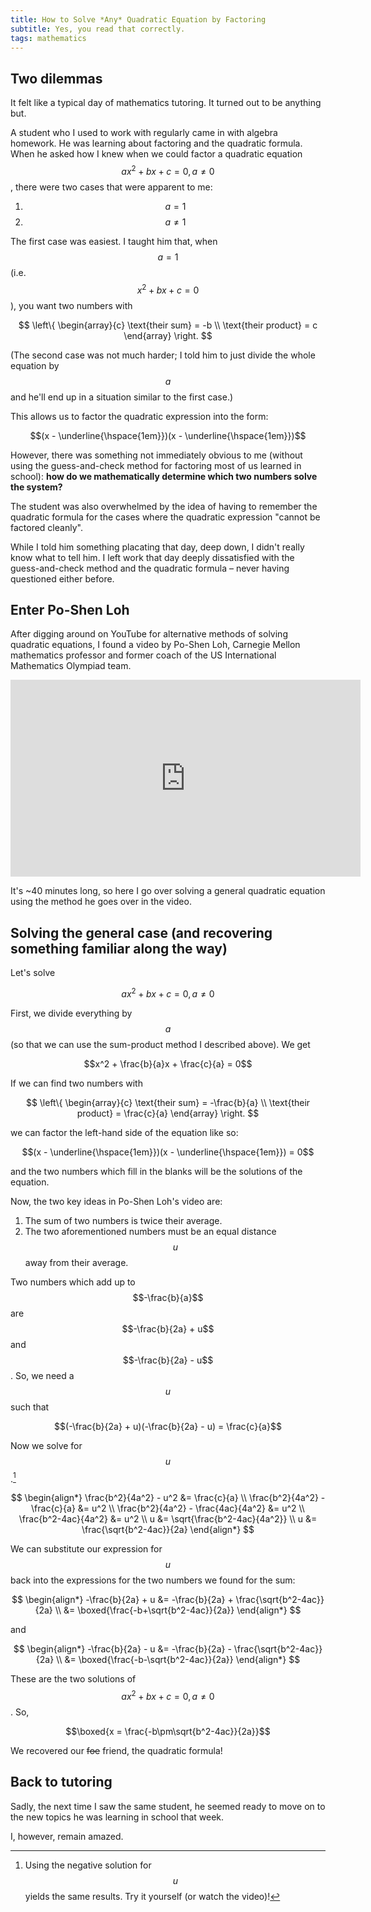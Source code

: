 ```yaml
---
title: How to Solve *Any* Quadratic Equation by Factoring
subtitle: Yes, you read that correctly.
tags: mathematics
---
```


## Two dilemmas

It felt like a typical day of mathematics tutoring. It turned out to be anything but.

A student who I used to work with regularly came in with algebra homework. He was learning about factoring and the quadratic formula. When he asked how I knew when we could factor a quadratic equation $$ax^2 + bx + c = 0, a \neq 0$$, there were two cases that were apparent to me:

1. $$a=1$$
2. $$a \neq 1$$

The first case was easiest. I taught him that, when $$a=1$$ (i.e. $$x^2 + bx + c = 0$$), you want two numbers with

$$
\left\{ 
\begin{array}{c}
\text{their sum} = -b \\ 
\text{their product} = c
\end{array}
\right. 
$$

(The second case was not much harder; I told him to just divide the whole equation by $$a$$ and he'll end up in a situation similar to the first case.)

This allows us to factor the quadratic expression into the form:

$$(x - \underline{\hspace{1em}})(x - \underline{\hspace{1em}})$$

However, there was something not immediately obvious to me (without using the guess-and-check method for factoring most of us learned in school): **how do we mathematically determine which two numbers solve the system?**

The student was also overwhelmed by the idea of having to remember the quadratic formula for the cases where the quadratic expression "cannot be factored cleanly".

While I told him something placating that day, deep down, I didn't really know what to tell him. I left work that day deeply dissatisfied with the guess-and-check method and the quadratic formula – never having questioned either before.

## Enter Po-Shen Loh

After digging around on YouTube for alternative methods of solving quadratic equations, I found a video by Po-Shen Loh, Carnegie Mellon mathematics professor and former coach of the US International Mathematics Olympiad team.

<iframe width="560" height="315" src="https://www.youtube.com/embed/XKBX0r3J-9Y" title="YouTube video player" frameborder="0" allow="accelerometer; autoplay; clipboard-write; encrypted-media; gyroscope; picture-in-picture; web-share" allowfullscreen></iframe>

It's ~40 minutes long, so here I go over solving a general quadratic equation using the method he goes over in the video.

## Solving the general case (and recovering something familiar along the way)

Let's solve

$$ax^2 + bx + c = 0, a \neq 0$$

First, we divide everything by $$a$$ (so that we can use the sum-product method I described above). We get

$$x^2 + \frac{b}{a}x + \frac{c}{a} = 0$$

If we can find two numbers with

$$
\left\{ 
\begin{array}{c}
\text{their sum} = -\frac{b}{a} \\ 
\text{their product} = \frac{c}{a}
\end{array}
\right. 
$$

we can factor the left-hand side of the equation like so:

$$(x - \underline{\hspace{1em}})(x - \underline{\hspace{1em}}) = 0$$

and the two numbers which fill in the blanks will be the solutions of the equation.

Now, the two key ideas in Po-Shen Loh's video are:
1. The sum of two numbers is twice their average. 
2. The two aforementioned numbers must be an equal distance $$u$$ away from their average. 

Two numbers which add up to $$-\frac{b}{a}$$ are $$-\frac{b}{2a} + u$$ and $$-\frac{b}{2a} - u$$. So, we need a $$u$$ such that

$$(-\frac{b}{2a} + u)(-\frac{b}{2a} - u) = \frac{c}{a}$$

Now we solve for $$u$$.[^1]

$$
\begin{align*}
    \frac{b^2}{4a^2} - u^2 &= \frac{c}{a} \\
    \frac{b^2}{4a^2} - \frac{c}{a} &= u^2 \\
    \frac{b^2}{4a^2} - \frac{4ac}{4a^2} &= u^2 \\
    \frac{b^2-4ac}{4a^2} &= u^2 \\
    u &= \sqrt{\frac{b^2-4ac}{4a^2}} \\
    u &= \frac{\sqrt{b^2-4ac}}{2a}
\end{align*}
$$

We can substitute our expression for $$u$$ back into the expressions for the two numbers we found for the sum:

$$
\begin{align*}
    -\frac{b}{2a} + u &= -\frac{b}{2a} + \frac{\sqrt{b^2-4ac}}{2a} \\
    &= \boxed{\frac{-b+\sqrt{b^2-4ac}}{2a}}
\end{align*}
$$

and 

$$
\begin{align*}
    -\frac{b}{2a} - u &= -\frac{b}{2a} - \frac{\sqrt{b^2-4ac}}{2a} \\
    &= \boxed{\frac{-b-\sqrt{b^2-4ac}}{2a}}
\end{align*}
$$

These are the two solutions of $$ax^2 + bx + c = 0, a \neq 0$$. So,

$$\boxed{x = \frac{-b\pm\sqrt{b^2-4ac}}{2a}}$$

We recovered our ~~foe~~ friend, the quadratic formula!

## Back to tutoring
Sadly, the next time I saw the same student, he seemed ready to move on to the new topics he was learning in school that week.

I, however, remain amazed.

[^1]: Using the negative solution for $$u$$ yields the same results. Try it yourself (or watch the video)!
